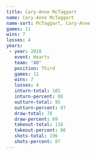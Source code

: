 ```yaml
---
title: Cary-Anne McTaggart
name: Cary-Anne McTaggart
name-sort: McTaggart, Cary-Anne
games: 11
wins: 7
losses: 4
years:
 - year: 2018
   event: Hearts
   team: "AB"
   position: Third
   games: 11
   wins: 7
   losses: 4
   inturn-total: 101
   inturn-percent: 88
   outturn-total: 95
   outturn-percent: 87
   draw-total: 78
   draw-percent: 89
   takeout-total: 118
   takeout-percent: 86
   shots-total: 196
   shots-percent: 87
---
```

